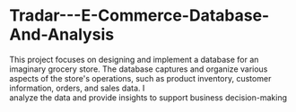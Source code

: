 # Tradar---E-Commerce-Database-And-Analysis
This project focuses on designing  and implement  a  database  for  an  imaginary  grocery store.  The 
database captures and organize various aspects of the store's operations, such as 
product  inventory, customer information, orders,  and sales  data. I  
analyze the data and provide insights to support business decision-making
